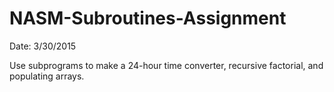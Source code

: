 # NASM-Subroutines-Assignment

Date: 3/30/2015

Use subprograms to make a 24-hour time converter, recursive factorial, and populating arrays.

